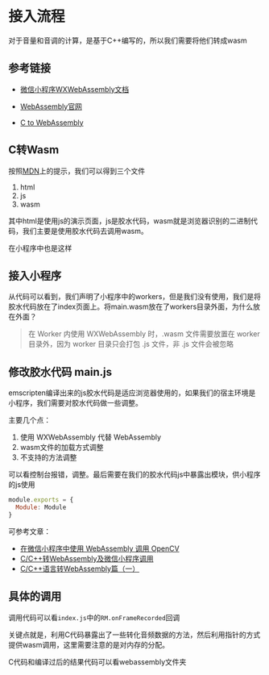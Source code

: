 # 接入流程

对于音量和音调的计算，是基于C++编写的，所以我们需要将他们转成wasm

## 参考链接

- [微信小程序WXWebAssembly文档](https://developers.weixin.qq.com/miniprogram/dev/framework/performance/wasm.html)

- [WebAssembly官网](https://webassembly.org/getting-started/developers-guide/)

- [C to WebAssembly](https://developer.mozilla.org/en-US/docs/WebAssembly/C_to_Wasm)

## C转Wasm

按照[MDN](https://developer.mozilla.org/en-US/docs/WebAssembly/C_to_Wasm)上的提示，我们可以得到三个文件

1. html
2. js
3. wasm

其中html是使用js的演示页面，js是胶水代码，wasm就是浏览器识别的二进制代码，我们主要是使用胶水代码去调用wasm。

在小程序中也是这样

## 接入小程序

从代码可以看到，我们声明了小程序中的workers，但是我们没有使用，我们是将胶水代码放在了index页面上。将main.wasm放在了workers目录外面，为什么放在外面？

> 在 Worker 内使用 WXWebAssembly 时，.wasm 文件需要放置在 worker 目录外，因为 worker 目录只会打包 .js 文件，非 .js 文件会被忽略

## 修改胶水代码 main.js

emscripten编译出来的js胶水代码是适应浏览器使用的，如果我们的宿主环境是小程序，我们需要对胶水代码做一些调整。

主要几个点：

1. 使用 WXWebAssembly 代替 WebAssembly
2. wasm文件的加载方式调整
3. 不支持的方法调整

可以看控制台报错，调整。最后需要在我们的胶水代码js中暴露出模块，供小程序的js使用

```js
module.exports = {
  Module: Module
}
```

可参考文章：

- [在微信小程序中使用 WebAssembly 调用 OpenCV](https://gsj987.github.io/posts/webassembly-in-wechat/)
- [C/C++转WebAssembly及微信小程序调用](https://blog.csdn.net/qq_29517595/article/details/135292114)
- [C/C++语言转WebAssembly篇（一）](https://blog.csdn.net/A123638/article/details/123890287)

## 具体的调用

调用代码可以看`index.js`中的`RM.onFrameRecorded`回调

关键点就是，利用C代码暴露出了一些转化音频数据的方法，然后利用指针的方式提供wasm调用，这里需要注意的是对内存的分配。

C代码和编译过后的结果代码可以看webassembly文件夹
